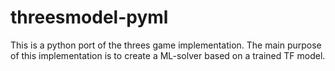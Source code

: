 # threesmodel-pyml
This is a python port of the threes game implementation. The main purpose of this implementation is to create a ML-solver based on a trained TF model.
